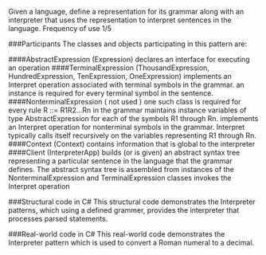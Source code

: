 Given a language, define a representation for its grammar along with an interpreter that uses the representation to interpret sentences in the language.
Frequency of use 1/5

###Participants
The classes and objects participating in this pattern are:

####AbstractExpression  (Expression)
declares an interface for executing an operation
####TerminalExpression  (ThousandExpression, HundredExpression, TenExpression, OneExpression)
implements an Interpret operation associated with terminal symbols in the grammar.
an instance is required for every terminal symbol in the sentence.
####NonterminalExpression  ( not used )
one such class is required for every rule R ::= R1R2...Rn in the grammar
maintains instance variables of type AbstractExpression for each of the symbols R1 through Rn.
implements an Interpret operation for nonterminal symbols in the grammar. Interpret typically calls itself recursively on the variables representing R1 through Rn.
####Context  (Context)
contains information that is global to the interpreter
####Client  (InterpreterApp)
builds (or is given) an abstract syntax tree representing a particular sentence in the language that the grammar defines. The abstract syntax tree is assembled from instances of the NonterminalExpression and TerminalExpression classes
invokes the Interpret operation



###Structural code in C#
This structural code demonstrates the Interpreter patterns, which using a defined grammer, provides the interpreter that processes parsed statements.

###Real-world code in C#
This real-world code demonstrates the Interpreter pattern which is used to convert a Roman numeral to a decimal.
